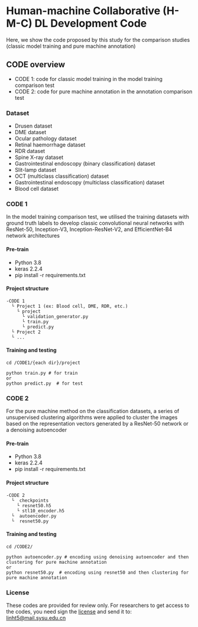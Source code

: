 # Human-machine Collaborative (H-M-C) DL Development Code
Here, we show the code proposed by this study for the comparison studies (classic model training and pure machine annotation)

## CODE overview
+ CODE 1: code for classic model training in the model training comparison test
+ CODE 2: code for pure machine annotation in the annotation comparison test

### Dataset
+ Drusen dataset
+ DME dataset
+ Ocular pathology dataset
+ Retinal haemorrhage dataset
+ RDR dataset
+ Spine X-ray dataset
+ Gastrointestinal endoscopy (binary classification) dataset
+ Slit-lamp dataset
+ OCT (multiclass classification) dataset
+ Gastrointestinal endoscopy (multiclass classification) dataset
+ Blood cell dataset

### CODE 1
In the model training comparison test, we utilised the training datasets with ground truth labels to develop classic convolutional neural networks with ResNet-50, Inception-V3, Inception-ResNet-V2, and EfficientNet-B4 network architectures

#### Pre-train
+ Python 3.8
+ keras 2.2.4
+ pip install -r requirements.txt

#### Project structure
```
-CODE 1
  └ Project 1 (ex: Blood cell, DME, RDR, etc.)
    └ project
	  └ validation_generator.py
      └ train.py
      └ predict.py
  └ Project 2
  └ ...
```

#### Training and testing
```
cd /CODE1/{each dir}/project

python train.py # for train
or
python predict.py  # for test
```
### CODE 2
For the pure machine method on the classification datasets, a series of unsupervised clustering algorithms were applied to cluster the images based on the representation vectors generated by a ResNet-50 network or a denoising autoencoder

#### Pre-train
+ Python 3.8
+ keras 2.2.4
+ pip install -r requirements.txt

#### Project structure
```
-CODE 2
  └  checkpoints
    └ resnet50.h5
	└ stl10_encoder.h5
  └  autoencoder.py
  └  resnet50.py 
```

#### Training and testing
```
cd /CODE2/

python autoencoder.py # encoding using denoising autoencoder and then clustering for pure machine annotation
or
python resnet50.py  # encoding using resnet50 and then clustering for pure machine annotation
```

### License
These codes are provided for review only. For researchers to get access to the codes, you need sign the [license](LicenseforHMC.pdf) and send it to: linht5@mail.sysu.edu.cn